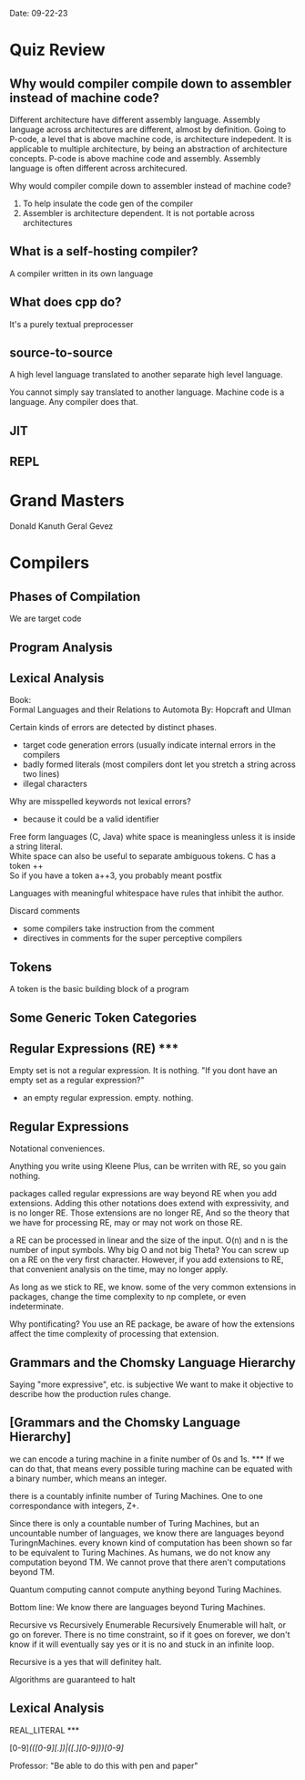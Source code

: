 Date: 09-22-23

# Quiz Review
## Why would compiler compile down to assembler instead of machine code?
Different architecture have different assembly language.
Assembly language across architectures are different, almost by definition.
Going to P-code, a level that is above machine code, is architecture indepedent.
It is applicable to multiple architecture, by being an abstraction of architecture concepts.
P-code is above machine code and assembly.
Assembly language is often different across architecured.

Why would compiler compile down to assembler instead of machine code?
1. To help insulate the code gen of the compiler
2. Assembler is architecture dependent. It is not portable across architectures

## What is a self-hosting compiler?
A compiler written in its own language

## What does cpp do?
It's a purely textual preprocesser

## source-to-source
A high level language translated to another separate high level language.

You cannot simply say translated to another language. Machine code is a language. Any compiler does that.

## JIT

## REPL

# Grand Masters
Donald Kanuth
Geral Gevez 

# Compilers
## Phases of Compilation
We are target code

## Program Analysis

## Lexical Analysis
Book:  
Formal Languages and their Relations to Automota
By: Hopcraft and Ulman

Certain kinds of errors are detected by distinct phases.
- target code generation errors (usually indicate internal errors in the compilers
- badly formed literals (most compilers dont let you stretch a string across two lines)
- illegal characters

Why are misspelled keywords not lexical errors?
- because it could be a valid identifier

Free form languages (C, Java) white space is meaningless unless it is inside a string literal.  
White space can also be useful to separate ambiguous tokens.
C has a token ++  
So if you have a token a++3, you probably meant postfix  

Languages with meaningful whitespace have rules that inhibit the author.

Discard comments
- some compilers take instruction from the comment
- directives in comments for the super perceptive compilers

## Tokens
A token is the basic building block of a program

## Some Generic Token Categories

## Regular Expressions (RE) ***
Empty set is not a regular expression. It is nothing.
"If you dont have an empty set as a regular expression?"
- an empty regular expression. empty. nothing.

## Regular Expressions
Notational conveniences.

Anything you write using Kleene Plus, can be wrriten with RE, so you gain nothing.

packages called regular expressions are way beyond RE when you add extensions.
Adding this other notations does extend with expressivity, and is no longer RE.
Those extensions are no longer RE, And so the theory that we have for processing RE, may or may not work on those RE.

a RE can be processed in linear and the size of the input. O(n) and n is the number of input symbols.
Why big O and not big Theta?
You can screw up on a RE on the very first character.
However, if you add extensions to RE, that convenient analysis on the time, may no longer apply.

As long as we stick to RE, we know.
some of the very common extensions in packages, change the time complexity to np complete, or even indeterminate.

Why pontificating?
You use an RE package, be aware of how the extensions affect the time complexity of processing that extension.

## Grammars and the Chomsky Language Hierarchy
Saying "more expressive", etc. is subjective
We want to make it objective to describe how the production rules change.

## [Grammars and the Chomsky Language Hierarchy]

we can encode a turing machine in a finite number of 0s and 1s. ***
If we can do that, that means every possible turing machine can be equated with a binary number, which means an integer.

there is a countably infinite number of Turing Machines. One to one correspondance with integers, Z+.

Since there is only a countable number of Turing Machines, but an uncountable number of languages, we know there are languages beyond TuringnMachines.
every known kind of computation has been shown so far to be equivalent to Turing Machines.
As humans, we do not know any computation beyond TM.
We cannot prove that there aren't computations beyond TM. 

Quantum computing cannot compute anything beyond Turing Machines.

Bottom line:
We know there are languages beyond Turing Machines. 

Recursive vs Recursively Enumerable
Recursively Enumerable will halt, or go on forever. There is no time constraint, so if it goes on forever, we don't know if it will eventually say yes or it is no and stuck in an infinite loop.

Recursive is a yes that will definitey halt.

Algorithms are guaranteed to halt

## Lexical Analysis

REAL_LITERAL ***

[0-9]*(([0-9][.])|([.][0-9]))[0-9]*

Professor: "Be able to do this with pen and paper"

